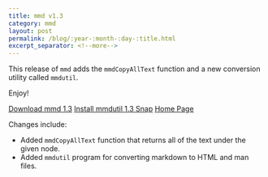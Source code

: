 ```yaml
---
title: mmd v1.3
category: mmd
layout: post
permalink: /blog/:year-:month-:day-:title.html
excerpt_separator: <!--more-->
---
```


This release of `mmd` adds the `mmdCopyAllText` function and a new conversion
utility called `mmdutil`.

Enjoy!

<a class="btn btn-primary" href="https://github.com/michaelrsweet/mmd/releases/tag/v1.3">Download mmd 1.3</a>
<a class="btn btn-default" href="https://snapcraft.io/mmdutil">Install mmdutil 1.3 Snap</a>
<a class="btn btn-default" href="/mmd/index.html">Home Page</a>

<!--more-->

Changes include:

- Added `mmdCopyAllText` function that returns all of the text under the given
  node.
- Added `mmdutil` program for converting markdown to HTML and man files.
